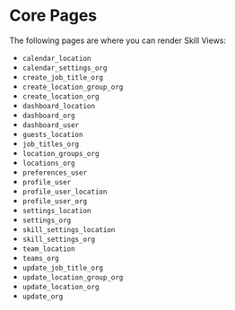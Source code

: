 # Core Pages

The following pages are where you can render Skill Views:

-   `calendar_location`
-   `calendar_settings_org`
-   `create_job_title_org`
-   `create_location_group_org`
-   `create_location_org`
-   `dashboard_location`
-   `dashboard_org`
-   `dashboard_user`
-   `guests_location`
-   `job_titles_org`
-   `location_groups_org`
-   `locations_org`
-   `preferences_user`
-   `profile_user`
-   `profile_user_location`
-   `profile_user_org`
-   `settings_location`
-   `settings_org`
-   `skill_settings_location`
-   `skill_settings_org`
-   `team_location`
-   `teams_org`
-   `update_job_title_org`
-   `update_location_group_org`
-   `update_location_org`
-   `update_org`
